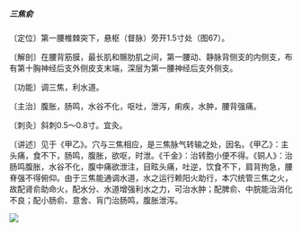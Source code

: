 ##### 三焦俞

〔定位〕第一腰椎棘突下，悬枢（督脉）旁开1.5寸处（图67）。

〔解剖〕在腰背筋膜，最长肌和髂肋肌之间，第一腰动、静脉背侧支的内侧支，布有第十胸神经后支外侧皮支末端，深层为第一腰神经后支外侧支。

〔功能〕调三焦，利水道。

〔主治〕腹胀，肠鸣，水谷不化，呕吐，泄泻，痢疾，水肿，腰背强痛。

〔刺灸〕斜刺0.5〜0.8寸。宜灸。

〔讲述〕见于《甲乙》。穴与三焦相应，是三焦脉气转输之处，因名。《甲乙》：主头痛，食不下，肠鸣，腹胀，欲呕，时泄。《千金》：治转胞小便不得。《铜人》：治肠鸣腹胀，水谷不化，腹中痛欲泄注，目眩头痛，吐逆，饮食不下，肩背拘急，腰脊强不得俯仰。由于三焦能通调水道，水之运行赖阳火助行，本穴统管三焦之火，故配肾俞助命火，配水分、水道增强利水之力，可治水肿；配脾俞、中脘能治消化不良；配小肠俞、意舍、肓门治肠鸣，腹胀泄泻。

![](img/图67.jpg)

